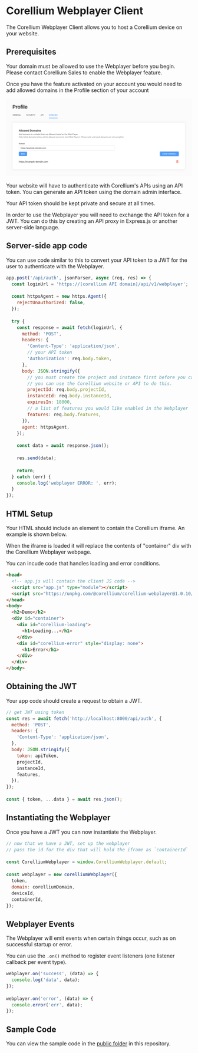 # Corellium Webplayer Client

The Corellium Webplayer Client allows you to host a Corellium device on your website.

## Prerequisites

Your domain must be allowed to use the Webplayer before you begin. Please contact 
Corellium Sales to enable the Webplayer feature.

Once you have the feature activated on your account you would need to add allowed domains in the Profile section of your account

![account profile](domain-image.png)

Your website will have to authenticate with Corellium's APIs using an API token. 
You can generate an API token using the domain admin interface.

Your API token should be kept private and secure at all times.

In order to use the Webplayer you will need to exchange the API token for a JWT. 
You can do this by creating an API proxy in Express.js or another server-side language.

## Server-side app code

You can use code similar to this to convert your API token to a JWT for the user to authenticate with the Webplayer.

```js
app.post('/api/auth', jsonParser, async (req, res) => {
  const loginUrl = 'https://[corellium API domain]/api/v1/webplayer';

  const httpsAgent = new https.Agent({
    rejectUnauthorized: false,
  });

  try {
    const response = await fetch(loginUrl, {
      method: 'POST',
      headers: {
        'Content-Type': 'application/json',
        // your API token
        'Authorization': req.body.token, 
      },
      body: JSON.stringify({
        // you must create the project and instance first before you can use the Webplayer
        // you can use the Corellium website or API to do this.
        projectId: req.body.projectId,
        instanceId: req.body.instanceId,
        expiresIn: 18000,
        // a list of features you would like enabled in the Webplayer
        features: req.body.features, 
      }),
      agent: httpsAgent,
    });

    const data = await response.json();

    res.send(data);

    return;
  } catch (err) {
    console.log('webplayer ERROR: ', err);
  }
});
```

## HTML Setup

Your HTML should include an element to contain the Corellium iframe. An example is shown below.

When the iframe is loaded it will replace the contents of "container" div with the Corellium Webplayer webpage. 

You can incude code that handles loading and error conditions.

```html
<head>
  <!-- app.js will contain the client JS code -->
  <script src="app.js" type="module"></script>
  <script src="https://unpkg.com/@corellium/corellium-webplayer@1.0.10/dist/index.global.js"></script>
</head>
<body>
  <h2>Demo</h2>
  <div id="container">
    <div id="corellium-loading">
      <h1>Loading...</h1>
    </div>
    <div id="corellium-error" style="display: none">
      <h1>Error</h1>
    </div>
  </div>
</body>
```

## Obtaining the JWT

Your app code should create a request to obtain a JWT.

```js
// get JWT using token
const res = await fetch('http://localhost:8000/api/auth', {
  method: 'POST',
  headers: {
    'Content-Type': 'application/json',
  },
  body: JSON.stringify({
    token: apiToken,
    projectId,
    instanceId,
    features,
  }),
});

const { token, ...data } = await res.json();
```

## Instantiating the Webplayer

Once you have a JWT you can now instantiate the Webplayer.

```js
// now that we have a JWT, set up the webplayer
// pass the id for the div that will hold the iframe as `containerId`

const CorelliumWebplayer = window.CorelliumWebplayer.default;

const webplayer = new corelliumWebplayer({
  token,
  domain: corelliumDomain,
  deviceId,
  containerId,
});
```

## Webplayer Events

The Webplayer will emit events when certain things occur, such as on successful startup or error. 
 
You can use the `.on()` method to register event listeners (one listener callback per event type).

```js
webplayer.on('success', (data) => {
  console.log('data', data);
});

webplayer.on('error', (data) => {
  console.error('err', data);
});
```

## Sample Code

You can view the sample code in the [public folder](public) in this repository.